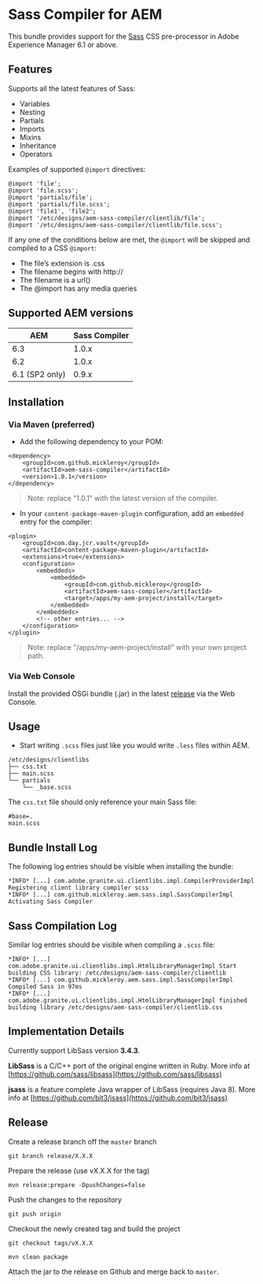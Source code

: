 # Sass Compiler for AEM

This bundle provides support for the [Sass](http://sass-lang.com/) CSS pre-processor in Adobe Experience Manager 6.1 or above.

## Features

Supports all the latest features of Sass:
* Variables
* Nesting
* Partials
* Imports
* Mixins
* Inheritance
* Operators

Examples of supported `@import` directives:
```
@import 'file';
@import 'file.scss';
@import 'partials/file';
@import 'partials/file.scss';
@import 'file1', 'file2';
@import '/etc/designs/aem-sass-compiler/clientlib/file';
@import '/etc/designs/aem-sass-compiler/clientlib/file.scss';
```

If any one of the conditions below are met, the `@import` will be skipped and compiled to a CSS `@import`:

* The file’s extension is .css
* The filename begins with http://
* The filename is a url()
* The @import has any media queries

## Supported AEM versions

| AEM | Sass Compiler |
|--|--|
| 6.3 | 1.0.x |
| 6.2 | 1.0.x |
| 6.1 (SP2 only) | 0.9.x |

## Installation

### Via Maven (preferred)

* Add the following dependency to your POM:
```
<dependency>
    <groupId>com.github.mickleroy</groupId>
    <artifactId>aem-sass-compiler</artifactId>
    <version>1.0.1</version>
</dependency>
```
> Note: replace "1.0.1" with the latest version of the compiler.

* In your `content-package-maven-plugin` configuration, add an `embedded` entry for the compiler:
```
<plugin>
    <groupId>com.day.jcr.vault</groupId>
    <artifactId>content-package-maven-plugin</artifactId>
    <extensions>true</extensions>
    <configuration>
        <embeddeds>
            <embedded>
                <groupId>com.github.mickleroy</groupId>
                <artifactId>aem-sass-compiler</artifactId>
                <target>/apps/my-aem-project/install</target>
            </embedded>
        </embeddeds>
        <!-- other entries... -->
    </configuration>
</plugin>
```
> Note: replace "/apps/my-aem-project/install" with your own project path.

### Via Web Console

Install the provided OSGi bundle (.jar) in the latest [release](https://github.com/mickleroy/aem-sass-compiler/releases)
via the Web Console.


## Usage

* Start writing `.scss` files just like you would write `.less` files within AEM.
```
/etc/designs/clientlibs
├── css.txt
├── main.scss
└── partials
    └── _base.scss

```
The `css.txt` file should only reference your main Sass file:
```
#base=.
main.scss
```

## Bundle Install Log

The following log entries should be visible when installing the bundle:

```
*INFO* [...] com.adobe.granite.ui.clientlibs.impl.CompilerProviderImpl Registering client library compiler scss
*INFO* [...] com.github.mickleroy.aem.sass.impl.SassCompilerImpl Activating Sass Compiler
```

## Sass Compilation Log

Similar log entries should be visible when compiling a `.scss` file:

```
*INFO* [...] com.adobe.granite.ui.clientlibs.impl.HtmlLibraryManagerImpl Start building CSS library: /etc/designs/aem-sass-compiler/clientlib
*INFO* [...] com.github.mickleroy.aem.sass.impl.SassCompilerImpl Compiled Sass in 97ms
*INFO* [...] com.adobe.granite.ui.clientlibs.impl.HtmlLibraryManagerImpl finished building library /etc/designs/aem-sass-compiler/clientlib.css
```

## Implementation Details

Currently support LibSass version **3.4.3**.

**LibSass** is a C/C++ port of the original engine written in Ruby.
More info at [https://github.com/sass/libsass](https://github.com/sass/libsass)

**jsass** is a feature complete Java wrapper of LibSass (requires Java 8).
More info at [https://github.com/bit3/jsass](https://github.com/bit3/jsass)

## Release

Create a release branch off the `master` branch
```
git branch release/X.X.X
```

Prepare the release (use vX.X.X for the tag)
```
mvn release:prepare -DpushChanges=false
```

Push the changes to the repository
```
git push origin
```

Checkout the newly created tag and build the project
```
git checkout tags/vX.X.X
```

```
mvn clean package
```

Attach the jar to the release on Github and merge back to `master`.
